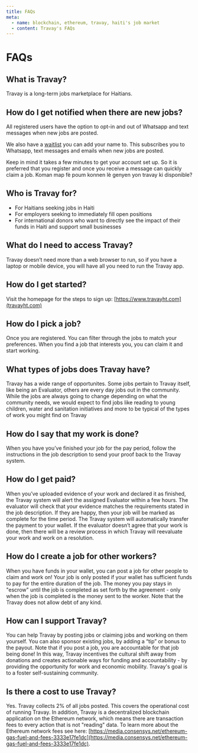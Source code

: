 ```yaml
---
title: FAQs
meta:
  - name: blockchain, ethereum, travay, haiti's job market
  - content: Travay's FAQs
---
```


# FAQs

## What is Travay?
Travay is a long-term jobs marketplace for Haitians.

## How do I get notified when there are new jobs?
All registered users have the option to opt-in and out of Whatsapp and text messages when new jobs are posted.

We also have a [waitlist](https://airtable.com/shrGJhkEk4SphwEXe) you can add your name to. This subscribes you to Whatsapp, text messages and emails when new jobs are posted.

Keep in mind it takes a few minutes to get your account set up. So it is preferred that you register and once you receive a message can quickly claim a job.
Koman map fè poum konnen lè genyen yon travay ki disponible?

## Who is Travay for?
+ For Haitians seeking jobs in Haiti
+ For employers seeking to immediately fill open positions
+ For international donors who want to directly see the impact of their funds in Haiti and support small businesses 

## What do I need to access Travay?
Travay doesn’t need more than a web browser to run, so if you have a laptop or mobile device, you will have all you need to run the Travay app.

## How do I get started?

Visit the homepage for the steps to sign up: [https://www.travayht.com](travayht.com)

## How do I pick a job?
Once you are registered. You can filter through the jobs to match your preferences. When you find a job that interests you, you can claim it and start working.

## What types of jobs does Travay have?
Travay has a wide range of opportunites. Some jobs pertain to Travay itself, like being an Evaluator, others are every day jobs out in the community. While the jobs are always going to change depending on what the community needs, we would expect to find jobs like reading to young children, water and sanitation initiatives and more to be typical of the types of work you might find on Travay

## How do I say that my work is done?
When you have you’ve finished your job for the pay period, follow the instructions in the job description to send your proof back to the Travay system.

## How do I get paid?
When you’ve uploaded evidence of your work and declared it as finished, the Travay system will alert the assigned Evaluator within a few hours. The evaluator will check that your evidence matches the requirements stated in the job description. If they are happy, then your job will be marked as complete for the time period. The Travay system will automatically transfer the payment to your wallet. If the evaluator doesn’t agree that your work is done, then there will be a review process in which Travay will reevaluate your work and work on a resolution.

## How do I create a job for other workers?
When you have funds in your wallet, you can post a job for other people to claim and work on! Your job is only posted if your wallet has sufficient funds to pay for the entire duration of the job. The money you pay stays in "escrow" until the job is completed as set forth by the agreement - only when the job is completed is the money sent to the worker. Note that the Travay does not allow debt of any kind.

## How can I support Travay?
You can help Travay by posting jobs or claiming jobs and working on them yourself. You can also sponsor existing jobs, by adding a “tip” or bonus to the payout. Note that if you post a job, you are accountable for that job being done! In this way, Travay incentives the cultural shift away from donations and creates actionable ways for funding and accountability - by providing the opportunity for work and economic mobility. Travay's goal is to a foster self-sustaining community.

## Is there a cost to use Travay?
Yes. Travay collects 2% of all jobs posted. This covers the operational cost of running Travay. In addition, Travay is a decentralized blockchain application on the Ethereum network, which means there are transaction fees to every action that is not "reading" data. To learn more about the Ethereum network fees see here: [https://media.consensys.net/ethereum-gas-fuel-and-fees-3333e17fe1dc](https://media.consensys.net/ethereum-gas-fuel-and-fees-3333e17fe1dc).
